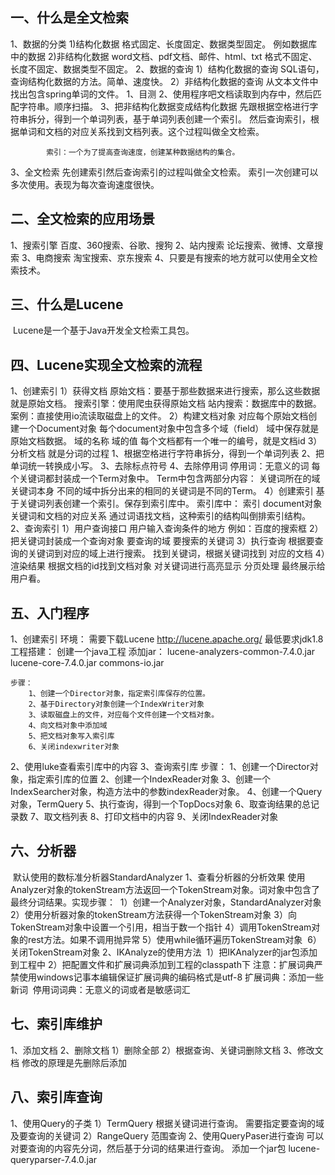 ## 一、什么是全文检索

1、数据的分类
	1)结构化数据
		格式固定、长度固定、数据类型固定。
		例如数据库中的数据
	2)非结构化数据
		word文档、pdf文档、邮件、html、txt
		格式不固定、长度不固定、数据类型不固定。
2、数据的查询
	1）结构化数据的查询
		SQL语句，查询结构化数据的方法。简单、速度快。
	2）非结构化数据的查询
		从文本文件中找出包含spring单词的文件。
		1、目测
		2、使用程序吧文档读取到内存中，然后匹配字符串。顺序扫描。
		3、把非结构化数据变成结构化数据
			先跟根据空格进行字符串拆分，得到一个单词列表，基于单词列表创建一个索引。
			然后查询索引，根据单词和文档的对应关系找到文档列表。这个过程叫做全文检索。

			索引：一个为了提高查询速度，创建某种数据结构的集合。

3、全文检索
	先创建索引然后查询索引的过程叫做全文检索。
	索引一次创建可以多次使用。表现为每次查询速度很快。

## 二、全文检索的应用场景

1、搜索引擎
	百度、360搜索、谷歌、搜狗
2、站内搜索
	论坛搜索、微博、文章搜索
3、电商搜索
	淘宝搜索、京东搜索
4、只要是有搜索的地方就可以使用全文检索技术。

## 三、什么是Lucene

​	Lucene是一个基于Java开发全文检索工具包。

## 四、Lucene实现全文检索的流程

1、创建索引
	1）获得文档
		原始文档：要基于那些数据来进行搜索，那么这些数据就是原始文档。
		搜索引擎：使用爬虫获得原始文档
		站内搜索：数据库中的数据。
		案例：直接使用io流读取磁盘上的文件。
	2）构建文档对象
		对应每个原始文档创建一个Document对象
		每个document对象中包含多个域（field）
		域中保存就是原始文档数据。
			域的名称
			域的值
		每个文档都有一个唯一的编号，就是文档id
	3）分析文档
		就是分词的过程
		1、根据空格进行字符串拆分，得到一个单词列表
		2、把单词统一转换成小写。
		3、去除标点符号
		4、去除停用词
		停用词：无意义的词
		每个关键词都封装成一个Term对象中。
			Term中包含两部分内容：
				关键词所在的域
				关键词本身
			不同的域中拆分出来的相同的关键词是不同的Term。
	4）创建索引
		基于关键词列表创建一个索引。保存到索引库中。
		索引库中：
			索引
			document对象
			关键词和文档的对应关系
		通过词语找文档，这种索引的结构叫倒排索引结构。
2、查询索引
	1）用户查询接口
		用户输入查询条件的地方
		例如：百度的搜索框
	2）把关键词封装成一个查询对象
		要查询的域
		要搜索的关键词
	3）执行查询
		根据要查询的关键词到对应的域上进行搜索。
		找到关键词，根据关键词找到 对应的文档
	4）渲染结果
		根据文档的id找到文档对象
		对关键词进行高亮显示
		分页处理
		最终展示给用户看。

## 五、入门程序

1、创建索引
	环境：
		需要下载Lucene
		http://lucene.apache.org/
		最低要求jdk1.8
	工程搭建：
		创建一个java工程
		添加jar：
			lucene-analyzers-common-7.4.0.jar
			lucene-core-7.4.0.jar
			commons-io.jar

	步骤：
		1、创建一个Director对象，指定索引库保存的位置。
		2、基于Directory对象创建一个IndexWriter对象
		3、读取磁盘上的文件，对应每个文件创建一个文档对象。
		4、向文档对象中添加域
		5、把文档对象写入索引库
		6、关闭indexwriter对象

2、使用luke查看索引库中的内容
3、查询索引库
	步骤：
		1、创建一个Director对象，指定索引库的位置
		2、创建一个IndexReader对象
		3、创建一个IndexSearcher对象，构造方法中的参数indexReader对象。
		4、创建一个Query对象，TermQuery
		5、执行查询，得到一个TopDocs对象
		6、取查询结果的总记录数
		7、取文档列表
		8、打印文档中的内容
		9、关闭IndexReader对象

## 六、分析器

​	默认使用的数标准分析器StandardAnalyzer
1、查看分析器的分析效果
​	使用Analyzer对象的tokenStream方法返回一个TokenStream对象。词对象中包含了最终分词结果。
​	实现步骤：
​		1）创建一个Analyzer对象，StandardAnalyzer对象
​		2）使用分析器对象的tokenStream方法获得一个TokenStream对象
​		3）向TokenStream对象中设置一个引用，相当于数一个指针
​		4）调用TokenStream对象的rest方法。如果不调用抛异常
​		5）使用while循环遍历TokenStream对象
​		6）关闭TokenStream对象
2、IKAnalyze的使用方法
​	1）把IKAnalyzer的jar包添加到工程中
​	2）把配置文件和扩展词典添加到工程的classpath下
​	注意：扩展词典严禁使用windows记事本编辑保证扩展词典的编码格式是utf-8
​	扩展词典：添加一些新词
​	停用词词典：无意义的词或者是敏感词汇

## 七、索引库维护

1、添加文档
2、删除文档
	1）删除全部
	2）根据查询、关键词删除文档
3、修改文档
	修改的原理是先删除后添加

## 八、索引库查询

1、使用Query的子类
	1）TermQuery
		根据关键词进行查询。
		需要指定要查询的域及要查询的关键词
	2）RangeQuery
		范围查询
2、使用QueryPaser进行查询
	可以对要查询的内容先分词，然后基于分词的结果进行查询。
	添加一个jar包
	lucene-queryparser-7.4.0.jar
		